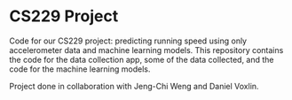 # CS229 Project

Code for our CS229 project: predicting running speed using only accelerometer data and machine learning models. This repository contains the code for the data collection app, some of the data collected, and the code for the machine learning models. 

Project done in collaboration with Jeng-Chi Weng and Daniel Voxlin.
